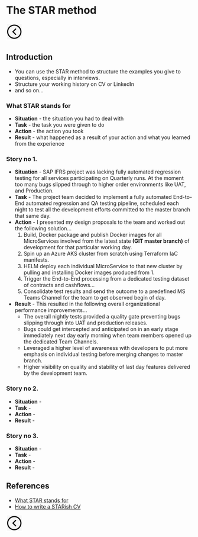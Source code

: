 # The STAR method
[<img src="../images/back.png">](../README.md)

## Introduction
- You can use the STAR method to structure the examples you give to questions, especially in interviews.
- Structure your working history on CV or LinkedIn
- and so on...

### What STAR stands for
- **Situation** - the situation you had to deal with
- **Task** - the task you were given to do
- **Action** - the action you took
- **Result** - what happened as a result of your action and what you learned from the experience

### Story no 1.
- **Situation** - SAP IFRS project was lacking fully automated regression testing for all services participating on Quarterly runs. At the moment too many bugs slipped through to higher order environments like UAT, and Production.
- **Task** - The project team decided to implement a fully automated End-to-End automated regression and QA testing pipeline, scheduled each night to test all the development efforts committed to the master branch that same day.   
- **Action** - I presented my design proposals to the team and worked out the following solution...
  1. Build, Docker package and publish Docker images for all MicroServices involved from the latest state **(GIT master branch)** of development for that particular working day.
  2. Spin up an Azure AKS cluster from scratch using Terraform IaC manifests.
  3. HELM deploy each individual MicroService to that new cluster by pulling and installing Docker images produced from 1.
  4. Trigger the End-to-End processing from a dedicated testing dataset of contracts and cashflows...
  5. Consolidate test results and send the outcome to a predefined MS Teams Channel for the team to get observed begin of day.
- **Result** - This resulted in the following overall organizational performance improvements...
  - The overall nightly tests provided a quality gate preventing bugs slipping through into UAT and production releases.
  - Bugs could get intercepted and anticipated on in an early stage immediately next day early morning when team members opened up the dedicated Team Channels.
  - Leveraged a higher level of awareness with developers to put more emphasis on individual testing before merging changes to master branch.
  - Higher visibility on quality and stability of last day features delivered by the development team.

### Story no 2.
- **Situation** -
- **Task** -
- **Action** -
- **Result** -

### Story no 3.
- **Situation** -
- **Task** -
- **Action** -
- **Result** -
  
## References
- [What STAR stands for](https://nationalcareers.service.gov.uk/careers-advice/interview-advice/the-star-method)
- [How to write a STARish CV](https://nationalcareers.service.gov.uk/careers-advice/cv-sections)

[<img src="../images/back.png">](../README.md)